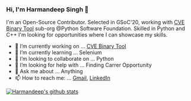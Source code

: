 ### Hi, I'm Harmandeep Singh 👋

I'm an Open-Source Contributor. Selected in GSoC'20, working with [CVE Binary Tool](https://github.com/intel/cve-bin-tool) sub-org @Python Software Foundation. Skilled in Python and C++ I'm looking for opportunities where I can showcase my skills. 



- 🔭 I’m currently working on ... [CVE Binary Tool](https://github.com/intel/cve-bin-tool)
- 🌱 I’m currently learning ... Selenium
- 👯 I’m looking to collaborate on ... Python
- 🤔 I’m looking for help with ... Finding Carrer Opportunity 
- 💬 Ask me about ... Anything
- 📫 How to reach me: ... [Gmail](singh.hrmn98@gmail.com), [LinkedIn](https://www.linkedin.com/in/harmandeepsingh7/)
<!--
- 😄 Pronouns: ... 
- ⚡ Fun fact: ... 
-->
[![Harmandeep's github stats](https://github-readme-stats.vercel.app/api?username=SinghHrmn)](https://github.com/anuraghazra/github-readme-stats)
